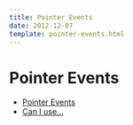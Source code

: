 ```yaml
---
title: Pointer Events
date: 2012-12-07
template: pointer-events.html
---
```


Pointer Events
==============

- [Pointer Events](http://www.w3.org/TR/pointerevents/)
- [Can I use...](http://caniuse.com/#feat=pointer)
